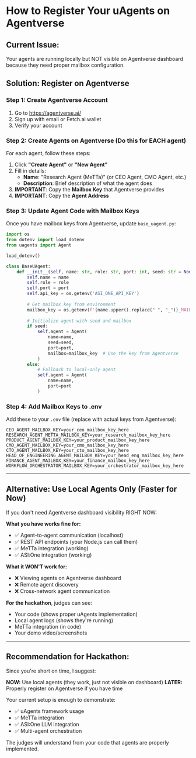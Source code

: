 # How to Register Your uAgents on Agentverse

## Current Issue:
Your agents are running locally but NOT visible on Agentverse dashboard because they need proper mailbox configuration.

## Solution: Register on Agentverse

### Step 1: Create Agentverse Account
1. Go to https://agentverse.ai/
2. Sign up with email or Fetch.ai wallet
3. Verify your account

### Step 2: Create Agents on Agentverse (Do this for EACH agent)

For each agent, follow these steps:

1. Click **"Create Agent"** or **"New Agent"**
2. Fill in details:
   - **Name**: "Research Agent (MeTTa)" (or CEO Agent, CMO Agent, etc.)
   - **Description**: Brief description of what the agent does
3. **IMPORTANT**: Copy the **Mailbox Key** that Agentverse provides
4. **IMPORTANT**: Copy the **Agent Address** 

### Step 3: Update Agent Code with Mailbox Keys

Once you have mailbox keys from Agentverse, update `base_uagent.py`:

```python
import os
from dotenv import load_dotenv
from uagents import Agent

load_dotenv()

class BaseUAgent:
    def __init__(self, name: str, role: str, port: int, seed: str = None):
        self.name = name
        self.role = role
        self.port = port
        self.api_key = os.getenv('ASI_ONE_API_KEY')
        
        # Get mailbox key from environment
        mailbox_key = os.getenv(f'{name.upper().replace(" ", "_")}_MAILBOX_KEY')
        
        # Initialize agent with seed and mailbox
        if seed:
            self.agent = Agent(
                name=name,
                seed=seed,
                port=port,
                mailbox=mailbox_key  # Use the key from Agentverse
            )
        else:
            # Fallback to local-only agent
            self.agent = Agent(
                name=name,
                port=port
            )
```

### Step 4: Add Mailbox Keys to .env

Add these to your `.env` file (replace with actual keys from Agentverse):

```env
CEO_AGENT_MAILBOX_KEY=your_ceo_mailbox_key_here
RESEARCH_AGENT_METTA_MAILBOX_KEY=your_research_mailbox_key_here
PRODUCT_AGENT_MAILBOX_KEY=your_product_mailbox_key_here
CMO_AGENT_MAILBOX_KEY=your_cmo_mailbox_key_here
CTO_AGENT_MAILBOX_KEY=your_cto_mailbox_key_here
HEAD_OF_ENGINEERING_AGENT_MAILBOX_KEY=your_head_eng_mailbox_key_here
FINANCE_AGENT_MAILBOX_KEY=your_finance_mailbox_key_here
WORKFLOW_ORCHESTRATOR_MAILBOX_KEY=your_orchestrator_mailbox_key_here
```

---

## Alternative: Use Local Agents Only (Faster for Now)

If you don't need Agentverse dashboard visibility RIGHT NOW:

**What you have works fine for:**
- ✅ Agent-to-agent communication (localhost)
- ✅ REST API endpoints (your Node.js can call them)
- ✅ MeTTa integration (working)
- ✅ ASI:One integration (working)

**What it WON'T work for:**
- ❌ Viewing agents on Agentverse dashboard
- ❌ Remote agent discovery
- ❌ Cross-network agent communication

**For the hackathon**, judges can see:
- Your code (shows proper uAgents implementation)
- Local agent logs (shows they're running)
- MeTTa integration (in code)
- Your demo video/screenshots

---

## Recommendation for Hackathon:

Since you're short on time, I suggest:

**NOW:** Use local agents (they work, just not visible on dashboard)
**LATER:** Properly register on Agentverse if you have time

Your current setup is enough to demonstrate:
- ✅ uAgents framework usage
- ✅ MeTTa integration
- ✅ ASI:One LLM integration
- ✅ Multi-agent orchestration

The judges will understand from your code that agents are properly implemented.
